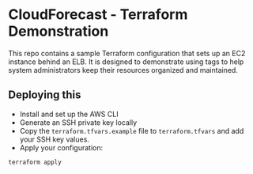 # CloudForecast - Terraform Demonstration
This repo contains a sample Terraform configuration that sets up an EC2 instance behind an ELB. It is designed to demonstrate using tags to help system administrators keep their resources organized and maintained.

## Deploying this
- Install and set up the AWS CLI
- Generate an SSH private key locally
- Copy the `terraform.tfvars.example` file to `terraform.tfvars` and add your SSH key values.
- Apply your configuration: 

```
terraform apply
```

